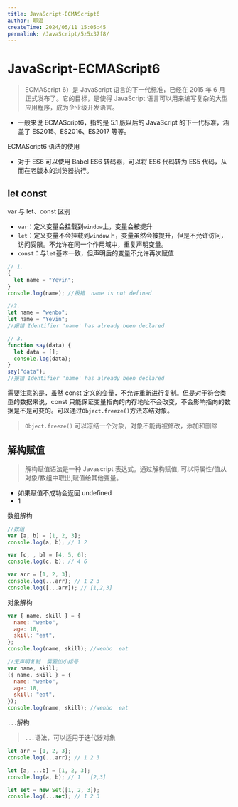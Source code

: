 ```yaml
---
title: JavaScript-ECMAScript6
author: 耶温
createTime: 2024/05/11 15:05:45
permalink: /JavaScript/5z5x37f8/
---
```


# JavaScript-ECMAScript6

> ECMAScript 6）是 JavaScript 语言的下一代标准，已经在 2015 年 6 月正式发布了。它的目标，是使得 JavaScript 语言可以用来编写复杂的大型应用程序，成为企业级开发语言。

- 一般来说 ECMAScript6，指的是 5.1 版以后的 JavaScript 的下一代标准，涵盖了 ES2015、ES2016、ES2017 等等。

ECMAScript6 语法的使用

- 对于 ES6 可以使用 Babel ES6 转码器，可以将 ES6 代码转为 ES5 代码，从而在老版本的浏览器执行。

## let const

var 与 let、const 区别

- `var`：定义变量会挂载到`window`上，变量会被提升
- `let`：定义变量不会挂载到`window`上，变量虽然会被提升，但是不允许访问，访问受限。不允许在同一个作用域中，重复声明变量。
- `const`：与`let`基本一致，但声明后的变量不允许再次赋值

```js
// 1.
{
  let name = "Yevin";
}
console.log(name); //报错  name is not defined

//2.
let name = "wenbo";
let name = "Yevin";
//报错 Identifier 'name' has already been declared

// 3.
function say(data) {
  let data = [];
  console.log(data);
}
say("data");
//报错 Identifier 'name' has already been declared
```

需要注意的是，虽然 const 定义的变量，不允许重新进行复制。但是对于符合类型的数据来说，const 只能保证变量指向的内存地址不会改变，不会影响指向的数据是不是可变的。可以通过`Object.freeze()`方法冻结对象。

> `Object.freeze()` 可以冻结一个对象，对象不能再被修改，添加和删除

## 解构赋值

> 解构赋值语法是一种 Javascript 表达式。通过解构赋值, 可以将属性/值从对象/数组中取出,赋值给其他变量。

- 如果赋值不成功会返回 undefined
- 1

数组解构

```js
//数组
var [a, b] = [1, 2, 3];
console.log(a, b); // 1 2

var [c, , b] = [4, 5, 6];
console.log(c, b); // 4 6

var arr = [1, 2, 3];
console.log(...arr); // 1 2 3
console.log([...arr]); // [1,2,3]
```

对象解构

```js
var { name, skill } = {
  name: "wenbo",
  age: 18,
  skill: "eat",
};
console.log(name, skill); //wenbo  eat

//无声明复制  需要加小括号
var name, skill;
({ name, skill } = {
  name: "wenbo",
  age: 18,
  skill: "eat",
});
console.log(name, skill); //wenbo  eat
```

`...`解构

> `...`语法，可以适用于迭代器对象

```js
let arr = [1, 2, 3];
console.log(...arr); // 1 2 3

let [a, ...b] = [1, 2, 3];
console.log(a, b); // 1   [2,3]

let set = new Set([1, 2, 3]);
console.log(...set); // 1 2 3
```
